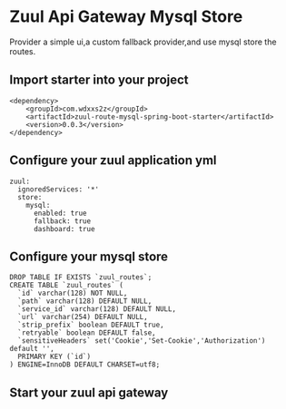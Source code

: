 # Zuul Api Gateway Mysql Store

Provider a simple ui,a custom fallback provider,and use mysql store the routes.

## Import starter into your project
```
<dependency>
	<groupId>com.wdxxs2z</groupId>
	<artifactId>zuul-route-mysql-spring-boot-starter</artifactId>
	<version>0.0.3</version>
</dependency>
```

## Configure your zuul application yml
```
zuul:
  ignoredServices: '*'
  store:
    mysql:
      enabled: true
      fallback: true
      dashboard: true
```

## Configure your mysql store
```
DROP TABLE IF EXISTS `zuul_routes`;
CREATE TABLE `zuul_routes` (
  `id` varchar(128) NOT NULL,
  `path` varchar(128) DEFAULT NULL,
  `service_id` varchar(128) DEFAULT NULL,
  `url` varchar(254) DEFAULT NULL,
  `strip_prefix` boolean DEFAULT true,
  `retryable` boolean DEFAULT false,
  `sensitiveHeaders` set('Cookie','Set-Cookie','Authorization') default '',
  PRIMARY KEY (`id`)
) ENGINE=InnoDB DEFAULT CHARSET=utf8;
```

## Start your zuul api gateway